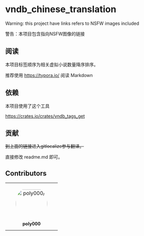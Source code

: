 # vndb_chinese_translation

Warning: this project have links refers to NSFW images included

警告：本项目包含指向NSFW图像的链接

## 阅读

本项目标签顺序为相关虚拟小说数量降序排序。

推荐使用 https://typora.io/ 阅读 Markdown

## 依赖

本项目使用了这个工具

https://crates.io/crates/vndb_tags_get

## 贡献

<s>到上面的链接进入gitlocalize参与翻译。</s>

直接修改 readme.md 即可。 

## Contributors

<table>
<tr>
    <td align="center" style="word-wrap: break-word; width: 150.0; height: 150.0">
        <a href=https://github.com/poly000>
            <img src=https://avatars.githubusercontent.com/u/34085039?v=4 width="100;"  style="border-radius:50%;align-items:center;justify-content:center;overflow:hidden;padding-top:10px" alt=poly000/>
            <br />
            <sub style="font-size:14px"><b>poly000</b></sub>
        </a>
    </td>
</tr>
</table>
